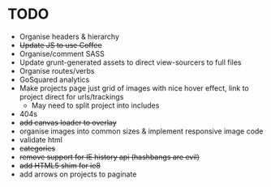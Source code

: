 TODO
====

* Organise headers & hierarchy
* ~~Update JS to use Coffee~~
* Organise/comment SASS
* Update grunt-generated assets to direct view-sourcers to full files
* Organise routes/verbs
* GoSquared analytics
* Make projects page just grid of images with nice hover effect, link to project direct for urls/trackings
  * May need to split project into includes
* 404s
* ~~add canvas loader to overlay~~
* organise images into common sizes & implement responsive image code
* validate html
* ~~categories~~
* ~~remove support for IE history api (hashbangs are evil)~~
* ~~add HTML5 shim for ie8~~
* add arrows on projects to paginate